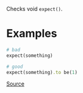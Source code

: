 
Checks void `expect()`.

# Examples

```ruby
# bad
expect(something)

# good
expect(something).to be(1)
```

[Source](http://www.rubydoc.info/gems/rubocop/RuboCop/Cop/RSpec/VoidExpect)